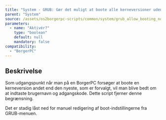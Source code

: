 ```yaml
---
title: "System - GRUB: Gør det muligt at boote alle kerneversioner uden brugernavn/kode"
parent: "System"
source: /assets/os2borgerpc-scripts/common/system/grub_allow_booting_non_default_kernel.sh
parameters:
  - name: "Aktivér?"
    type: "boolean"
    default: null
    mandatory: false
compatibility: 
  - "BorgerPC"
---
```


## Beskrivelse
Som udgangspunkt når man på en BorgerPC forsøger at boote en kerneversion andet end den nyeste, som er forvalgt, vil man blive bedt om at indtaste brugernavn og adgangskode. Dette script fjerner denne begrænsning.

Det er stadig låst ned for manuel redigering af boot-indstillingerne fra GRUB-menuen.